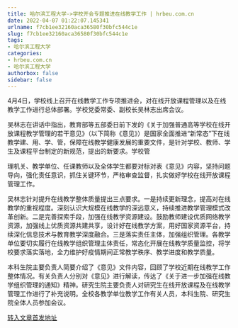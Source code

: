 ```yaml
---
title: 哈尔滨工程大学->学校开会专题推进在线教学工作 | hrbeu.com.cn
date: 2022-04-07 01:22:07.145341
urlname: f7cb1ee32160aca36580f30bfc544c1e
slug: f7cb1ee32160aca36580f30bfc544c1e
tags: 
- 哈尔滨工程大学
categories:
- hrbeu.com.cn
- 哈尔滨工程大学
authorbox: false
sidebar: false
---
```

4月4日，学校线上召开在线教学工作专项推进会，对在线开放课程管理以及在线教学工作进行总体部署。学校党委常委、副校长吴林志出席会议。

吴林志在讲话中指出，教育部等五部委日前下发的《关于加强普通高等学校在线开放课程教学管理的若干意见》（以下简称《意见》）是国家全面推进“新常态”下在线教学建、用、学、管，保障在线教学健康发展的重要文件，是针对学校、教师、学生及课程平台制定的新规范，提出的新要求。学校管
<!--more-->
理机关、教学单位、任课教师以及全体学生都要对标对表《意见》内容，坚持问题导向，强化责任意识，抓住关键环节，严格审查监督，扎实做好学校在线开放课程管理工作。

吴林志针对提升在线教学整体质量提出三点要求。一是持续更新理念，提高对在线教学的重视程度。深刻认识大规模在线教学的深远意义，持续推进教学管理模式改革创新。二是完善探索手段，加强在线教学资源建设。鼓励教师建设优质网络教学资源，加强线上优质资源共建共享，设计好在线教学方案，用好国家资源平台，持续深化信息技术与教育教学深度融合。三是落实责任主体，加强组织管理。各教学单位要切实履行在线教学组织管理主体责任，常态化开展在线教学质量监控，将学校要求落实落地，全力维护好疫情期间正常教学秩序、教学进度和教学质量。

本科生院主要负责人简要介绍了《意见》文件内容，回顾了学校近期在线教学工作整体情况。有关负责人分别对《意见》进行解读，传达了《关于进一步加强在线教学组织管理的通知》精神。研究生院主要负责人对研究生在线开放课程及在线教学管理工作进行了补充说明。全校各教学单位教学工作有关人员，本科生院、研究生院全体人员参加会议。



[转入文章首发地址](http://gongxue.cn/info/1141/70200.htm)